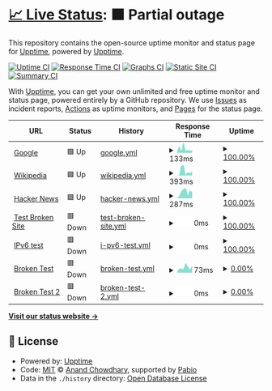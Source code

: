 # [📈 Live Status](https://upptime.github.io/upptime): <!--live status--> **🟧 Partial outage**

This repository contains the open-source uptime monitor and status page for [Upptime](https://upptime.js.org), powered by [Upptime](https://github.com/upptime/upptime).

[![Uptime CI](https://github.com/cheprasov-dev/upptime-board/workflows/Uptime%20CI/badge.svg)](https://github.com/cheprasov-dev/upptime-board/actions?query=workflow%3A%22Uptime+CI%22)
[![Response Time CI](https://github.com/cheprasov-dev/upptime-board/workflows/Response%20Time%20CI/badge.svg)](https://github.com/cheprasov-dev/upptime-board/actions?query=workflow%3A%22Response+Time+CI%22)
[![Graphs CI](https://github.com/cheprasov-dev/upptime-board/workflows/Graphs%20CI/badge.svg)](https://github.com/cheprasov-dev/upptime-board/actions?query=workflow%3A%22Graphs+CI%22)
[![Static Site CI](https://github.com/cheprasov-dev/upptime-board/workflows/Static%20Site%20CI/badge.svg)](https://github.com/cheprasov-dev/upptime-board/actions?query=workflow%3A%22Static+Site+CI%22)
[![Summary CI](https://github.com/cheprasov-dev/upptime-board/workflows/Summary%20CI/badge.svg)](https://github.com/cheprasov-dev/upptime-board/actions?query=workflow%3A%22Summary+CI%22)

With [Upptime](https://upptime.js.org), you can get your own unlimited and free uptime monitor and status page, powered entirely by a GitHub repository. We use [Issues](https://github.com/upptime/upptime/issues) as incident reports, [Actions](https://github.com/cheprasov-dev/upptime-board/actions) as uptime monitors, and [Pages](https://upptime.github.io/upptime) for the status page.

<!--start: status pages-->
<!-- This summary is generated by Upptime (https://github.com/upptime/upptime) -->
<!-- Do not edit this manually, your changes will be overwritten -->
<!-- prettier-ignore -->
| URL | Status | History | Response Time | Uptime |
| --- | ------ | ------- | ------------- | ------ |
| <img alt="" src="https://icons.duckduckgo.com/ip3/www.google.com.ico" height="13"> [Google](https://www.google.com) | 🟩 Up | [google.yml](https://github.com/cheprasov-dev/upptime-board/commits/HEAD/history/google.yml) | <details><summary><img alt="Response time graph" src="./graphs/google/response-time-week.png" height="20"> 133ms</summary><br><a href="https://cheprasov-dev.github.io/upptime-board/history/google"><img alt="Response time 108" src="https://img.shields.io/endpoint?url=https%3A%2F%2Fraw.githubusercontent.com%2Fcheprasov-dev%2Fupptime-board%2FHEAD%2Fapi%2Fgoogle%2Fresponse-time.json"></a><br><a href="https://cheprasov-dev.github.io/upptime-board/history/google"><img alt="24-hour response time 77" src="https://img.shields.io/endpoint?url=https%3A%2F%2Fraw.githubusercontent.com%2Fcheprasov-dev%2Fupptime-board%2FHEAD%2Fapi%2Fgoogle%2Fresponse-time-day.json"></a><br><a href="https://cheprasov-dev.github.io/upptime-board/history/google"><img alt="7-day response time 133" src="https://img.shields.io/endpoint?url=https%3A%2F%2Fraw.githubusercontent.com%2Fcheprasov-dev%2Fupptime-board%2FHEAD%2Fapi%2Fgoogle%2Fresponse-time-week.json"></a><br><a href="https://cheprasov-dev.github.io/upptime-board/history/google"><img alt="30-day response time 114" src="https://img.shields.io/endpoint?url=https%3A%2F%2Fraw.githubusercontent.com%2Fcheprasov-dev%2Fupptime-board%2FHEAD%2Fapi%2Fgoogle%2Fresponse-time-month.json"></a><br><a href="https://cheprasov-dev.github.io/upptime-board/history/google"><img alt="1-year response time 108" src="https://img.shields.io/endpoint?url=https%3A%2F%2Fraw.githubusercontent.com%2Fcheprasov-dev%2Fupptime-board%2FHEAD%2Fapi%2Fgoogle%2Fresponse-time-year.json"></a></details> | <details><summary><a href="https://cheprasov-dev.github.io/upptime-board/history/google">100.00%</a></summary><a href="https://cheprasov-dev.github.io/upptime-board/history/google"><img alt="All-time uptime 100.00%" src="https://img.shields.io/endpoint?url=https%3A%2F%2Fraw.githubusercontent.com%2Fcheprasov-dev%2Fupptime-board%2FHEAD%2Fapi%2Fgoogle%2Fuptime.json"></a><br><a href="https://cheprasov-dev.github.io/upptime-board/history/google"><img alt="24-hour uptime 100.00%" src="https://img.shields.io/endpoint?url=https%3A%2F%2Fraw.githubusercontent.com%2Fcheprasov-dev%2Fupptime-board%2FHEAD%2Fapi%2Fgoogle%2Fuptime-day.json"></a><br><a href="https://cheprasov-dev.github.io/upptime-board/history/google"><img alt="7-day uptime 100.00%" src="https://img.shields.io/endpoint?url=https%3A%2F%2Fraw.githubusercontent.com%2Fcheprasov-dev%2Fupptime-board%2FHEAD%2Fapi%2Fgoogle%2Fuptime-week.json"></a><br><a href="https://cheprasov-dev.github.io/upptime-board/history/google"><img alt="30-day uptime 100.00%" src="https://img.shields.io/endpoint?url=https%3A%2F%2Fraw.githubusercontent.com%2Fcheprasov-dev%2Fupptime-board%2FHEAD%2Fapi%2Fgoogle%2Fuptime-month.json"></a><br><a href="https://cheprasov-dev.github.io/upptime-board/history/google"><img alt="1-year uptime 100.00%" src="https://img.shields.io/endpoint?url=https%3A%2F%2Fraw.githubusercontent.com%2Fcheprasov-dev%2Fupptime-board%2FHEAD%2Fapi%2Fgoogle%2Fuptime-year.json"></a></details>
| <img alt="" src="https://icons.duckduckgo.com/ip3/en.wikipedia.org.ico" height="13"> [Wikipedia](https://en.wikipedia.org) | 🟩 Up | [wikipedia.yml](https://github.com/cheprasov-dev/upptime-board/commits/HEAD/history/wikipedia.yml) | <details><summary><img alt="Response time graph" src="./graphs/wikipedia/response-time-week.png" height="20"> 393ms</summary><br><a href="https://cheprasov-dev.github.io/upptime-board/history/wikipedia"><img alt="Response time 221" src="https://img.shields.io/endpoint?url=https%3A%2F%2Fraw.githubusercontent.com%2Fcheprasov-dev%2Fupptime-board%2FHEAD%2Fapi%2Fwikipedia%2Fresponse-time.json"></a><br><a href="https://cheprasov-dev.github.io/upptime-board/history/wikipedia"><img alt="24-hour response time 366" src="https://img.shields.io/endpoint?url=https%3A%2F%2Fraw.githubusercontent.com%2Fcheprasov-dev%2Fupptime-board%2FHEAD%2Fapi%2Fwikipedia%2Fresponse-time-day.json"></a><br><a href="https://cheprasov-dev.github.io/upptime-board/history/wikipedia"><img alt="7-day response time 393" src="https://img.shields.io/endpoint?url=https%3A%2F%2Fraw.githubusercontent.com%2Fcheprasov-dev%2Fupptime-board%2FHEAD%2Fapi%2Fwikipedia%2Fresponse-time-week.json"></a><br><a href="https://cheprasov-dev.github.io/upptime-board/history/wikipedia"><img alt="30-day response time 293" src="https://img.shields.io/endpoint?url=https%3A%2F%2Fraw.githubusercontent.com%2Fcheprasov-dev%2Fupptime-board%2FHEAD%2Fapi%2Fwikipedia%2Fresponse-time-month.json"></a><br><a href="https://cheprasov-dev.github.io/upptime-board/history/wikipedia"><img alt="1-year response time 221" src="https://img.shields.io/endpoint?url=https%3A%2F%2Fraw.githubusercontent.com%2Fcheprasov-dev%2Fupptime-board%2FHEAD%2Fapi%2Fwikipedia%2Fresponse-time-year.json"></a></details> | <details><summary><a href="https://cheprasov-dev.github.io/upptime-board/history/wikipedia">100.00%</a></summary><a href="https://cheprasov-dev.github.io/upptime-board/history/wikipedia"><img alt="All-time uptime 100.00%" src="https://img.shields.io/endpoint?url=https%3A%2F%2Fraw.githubusercontent.com%2Fcheprasov-dev%2Fupptime-board%2FHEAD%2Fapi%2Fwikipedia%2Fuptime.json"></a><br><a href="https://cheprasov-dev.github.io/upptime-board/history/wikipedia"><img alt="24-hour uptime 100.00%" src="https://img.shields.io/endpoint?url=https%3A%2F%2Fraw.githubusercontent.com%2Fcheprasov-dev%2Fupptime-board%2FHEAD%2Fapi%2Fwikipedia%2Fuptime-day.json"></a><br><a href="https://cheprasov-dev.github.io/upptime-board/history/wikipedia"><img alt="7-day uptime 100.00%" src="https://img.shields.io/endpoint?url=https%3A%2F%2Fraw.githubusercontent.com%2Fcheprasov-dev%2Fupptime-board%2FHEAD%2Fapi%2Fwikipedia%2Fuptime-week.json"></a><br><a href="https://cheprasov-dev.github.io/upptime-board/history/wikipedia"><img alt="30-day uptime 100.00%" src="https://img.shields.io/endpoint?url=https%3A%2F%2Fraw.githubusercontent.com%2Fcheprasov-dev%2Fupptime-board%2FHEAD%2Fapi%2Fwikipedia%2Fuptime-month.json"></a><br><a href="https://cheprasov-dev.github.io/upptime-board/history/wikipedia"><img alt="1-year uptime 100.00%" src="https://img.shields.io/endpoint?url=https%3A%2F%2Fraw.githubusercontent.com%2Fcheprasov-dev%2Fupptime-board%2FHEAD%2Fapi%2Fwikipedia%2Fuptime-year.json"></a></details>
| <img alt="" src="https://icons.duckduckgo.com/ip3/news.ycombinator.com.ico" height="13"> [Hacker News](https://news.ycombinator.com) | 🟩 Up | [hacker-news.yml](https://github.com/cheprasov-dev/upptime-board/commits/HEAD/history/hacker-news.yml) | <details><summary><img alt="Response time graph" src="./graphs/hacker-news/response-time-week.png" height="20"> 287ms</summary><br><a href="https://cheprasov-dev.github.io/upptime-board/history/hacker-news"><img alt="Response time 287" src="https://img.shields.io/endpoint?url=https%3A%2F%2Fraw.githubusercontent.com%2Fcheprasov-dev%2Fupptime-board%2FHEAD%2Fapi%2Fhacker-news%2Fresponse-time.json"></a><br><a href="https://cheprasov-dev.github.io/upptime-board/history/hacker-news"><img alt="24-hour response time 275" src="https://img.shields.io/endpoint?url=https%3A%2F%2Fraw.githubusercontent.com%2Fcheprasov-dev%2Fupptime-board%2FHEAD%2Fapi%2Fhacker-news%2Fresponse-time-day.json"></a><br><a href="https://cheprasov-dev.github.io/upptime-board/history/hacker-news"><img alt="7-day response time 287" src="https://img.shields.io/endpoint?url=https%3A%2F%2Fraw.githubusercontent.com%2Fcheprasov-dev%2Fupptime-board%2FHEAD%2Fapi%2Fhacker-news%2Fresponse-time-week.json"></a><br><a href="https://cheprasov-dev.github.io/upptime-board/history/hacker-news"><img alt="30-day response time 288" src="https://img.shields.io/endpoint?url=https%3A%2F%2Fraw.githubusercontent.com%2Fcheprasov-dev%2Fupptime-board%2FHEAD%2Fapi%2Fhacker-news%2Fresponse-time-month.json"></a><br><a href="https://cheprasov-dev.github.io/upptime-board/history/hacker-news"><img alt="1-year response time 287" src="https://img.shields.io/endpoint?url=https%3A%2F%2Fraw.githubusercontent.com%2Fcheprasov-dev%2Fupptime-board%2FHEAD%2Fapi%2Fhacker-news%2Fresponse-time-year.json"></a></details> | <details><summary><a href="https://cheprasov-dev.github.io/upptime-board/history/hacker-news">100.00%</a></summary><a href="https://cheprasov-dev.github.io/upptime-board/history/hacker-news"><img alt="All-time uptime 100.00%" src="https://img.shields.io/endpoint?url=https%3A%2F%2Fraw.githubusercontent.com%2Fcheprasov-dev%2Fupptime-board%2FHEAD%2Fapi%2Fhacker-news%2Fuptime.json"></a><br><a href="https://cheprasov-dev.github.io/upptime-board/history/hacker-news"><img alt="24-hour uptime 100.00%" src="https://img.shields.io/endpoint?url=https%3A%2F%2Fraw.githubusercontent.com%2Fcheprasov-dev%2Fupptime-board%2FHEAD%2Fapi%2Fhacker-news%2Fuptime-day.json"></a><br><a href="https://cheprasov-dev.github.io/upptime-board/history/hacker-news"><img alt="7-day uptime 100.00%" src="https://img.shields.io/endpoint?url=https%3A%2F%2Fraw.githubusercontent.com%2Fcheprasov-dev%2Fupptime-board%2FHEAD%2Fapi%2Fhacker-news%2Fuptime-week.json"></a><br><a href="https://cheprasov-dev.github.io/upptime-board/history/hacker-news"><img alt="30-day uptime 100.00%" src="https://img.shields.io/endpoint?url=https%3A%2F%2Fraw.githubusercontent.com%2Fcheprasov-dev%2Fupptime-board%2FHEAD%2Fapi%2Fhacker-news%2Fuptime-month.json"></a><br><a href="https://cheprasov-dev.github.io/upptime-board/history/hacker-news"><img alt="1-year uptime 100.00%" src="https://img.shields.io/endpoint?url=https%3A%2F%2Fraw.githubusercontent.com%2Fcheprasov-dev%2Fupptime-board%2FHEAD%2Fapi%2Fhacker-news%2Fuptime-year.json"></a></details>
| <img alt="" src="https://icons.duckduckgo.com/ip3/thissitedoesnotexist.koj.co.ico" height="13"> [Test Broken Site](https://thissitedoesnotexist.koj.co) | 🟥 Down | [test-broken-site.yml](https://github.com/cheprasov-dev/upptime-board/commits/HEAD/history/test-broken-site.yml) | <details><summary><img alt="Response time graph" src="./graphs/test-broken-site/response-time-week.png" height="20"> 0ms</summary><br><a href="https://cheprasov-dev.github.io/upptime-board/history/test-broken-site"><img alt="Response time 0" src="https://img.shields.io/endpoint?url=https%3A%2F%2Fraw.githubusercontent.com%2Fcheprasov-dev%2Fupptime-board%2FHEAD%2Fapi%2Ftest-broken-site%2Fresponse-time.json"></a><br><a href="https://cheprasov-dev.github.io/upptime-board/history/test-broken-site"><img alt="24-hour response time 0" src="https://img.shields.io/endpoint?url=https%3A%2F%2Fraw.githubusercontent.com%2Fcheprasov-dev%2Fupptime-board%2FHEAD%2Fapi%2Ftest-broken-site%2Fresponse-time-day.json"></a><br><a href="https://cheprasov-dev.github.io/upptime-board/history/test-broken-site"><img alt="7-day response time 0" src="https://img.shields.io/endpoint?url=https%3A%2F%2Fraw.githubusercontent.com%2Fcheprasov-dev%2Fupptime-board%2FHEAD%2Fapi%2Ftest-broken-site%2Fresponse-time-week.json"></a><br><a href="https://cheprasov-dev.github.io/upptime-board/history/test-broken-site"><img alt="30-day response time 0" src="https://img.shields.io/endpoint?url=https%3A%2F%2Fraw.githubusercontent.com%2Fcheprasov-dev%2Fupptime-board%2FHEAD%2Fapi%2Ftest-broken-site%2Fresponse-time-month.json"></a><br><a href="https://cheprasov-dev.github.io/upptime-board/history/test-broken-site"><img alt="1-year response time 0" src="https://img.shields.io/endpoint?url=https%3A%2F%2Fraw.githubusercontent.com%2Fcheprasov-dev%2Fupptime-board%2FHEAD%2Fapi%2Ftest-broken-site%2Fresponse-time-year.json"></a></details> | <details><summary><a href="https://cheprasov-dev.github.io/upptime-board/history/test-broken-site">100.00%</a></summary><a href="https://cheprasov-dev.github.io/upptime-board/history/test-broken-site"><img alt="All-time uptime 100.00%" src="https://img.shields.io/endpoint?url=https%3A%2F%2Fraw.githubusercontent.com%2Fcheprasov-dev%2Fupptime-board%2FHEAD%2Fapi%2Ftest-broken-site%2Fuptime.json"></a><br><a href="https://cheprasov-dev.github.io/upptime-board/history/test-broken-site"><img alt="24-hour uptime 100.00%" src="https://img.shields.io/endpoint?url=https%3A%2F%2Fraw.githubusercontent.com%2Fcheprasov-dev%2Fupptime-board%2FHEAD%2Fapi%2Ftest-broken-site%2Fuptime-day.json"></a><br><a href="https://cheprasov-dev.github.io/upptime-board/history/test-broken-site"><img alt="7-day uptime 100.00%" src="https://img.shields.io/endpoint?url=https%3A%2F%2Fraw.githubusercontent.com%2Fcheprasov-dev%2Fupptime-board%2FHEAD%2Fapi%2Ftest-broken-site%2Fuptime-week.json"></a><br><a href="https://cheprasov-dev.github.io/upptime-board/history/test-broken-site"><img alt="30-day uptime 100.00%" src="https://img.shields.io/endpoint?url=https%3A%2F%2Fraw.githubusercontent.com%2Fcheprasov-dev%2Fupptime-board%2FHEAD%2Fapi%2Ftest-broken-site%2Fuptime-month.json"></a><br><a href="https://cheprasov-dev.github.io/upptime-board/history/test-broken-site"><img alt="1-year uptime 100.00%" src="https://img.shields.io/endpoint?url=https%3A%2F%2Fraw.githubusercontent.com%2Fcheprasov-dev%2Fupptime-board%2FHEAD%2Fapi%2Ftest-broken-site%2Fuptime-year.json"></a></details>
| <img alt="" src="https://icons.duckduckgo.com/ip3/null.ico" height="13"> [IPv6 test](forwardemail.net) | 🟥 Down | [i-pv6-test.yml](https://github.com/cheprasov-dev/upptime-board/commits/HEAD/history/i-pv6-test.yml) | <details><summary><img alt="Response time graph" src="./graphs/i-pv6-test/response-time-week.png" height="20"> 0ms</summary><br><a href="https://cheprasov-dev.github.io/upptime-board/history/i-pv6-test"><img alt="Response time 0" src="https://img.shields.io/endpoint?url=https%3A%2F%2Fraw.githubusercontent.com%2Fcheprasov-dev%2Fupptime-board%2FHEAD%2Fapi%2Fi-pv6-test%2Fresponse-time.json"></a><br><a href="https://cheprasov-dev.github.io/upptime-board/history/i-pv6-test"><img alt="24-hour response time 0" src="https://img.shields.io/endpoint?url=https%3A%2F%2Fraw.githubusercontent.com%2Fcheprasov-dev%2Fupptime-board%2FHEAD%2Fapi%2Fi-pv6-test%2Fresponse-time-day.json"></a><br><a href="https://cheprasov-dev.github.io/upptime-board/history/i-pv6-test"><img alt="7-day response time 0" src="https://img.shields.io/endpoint?url=https%3A%2F%2Fraw.githubusercontent.com%2Fcheprasov-dev%2Fupptime-board%2FHEAD%2Fapi%2Fi-pv6-test%2Fresponse-time-week.json"></a><br><a href="https://cheprasov-dev.github.io/upptime-board/history/i-pv6-test"><img alt="30-day response time 0" src="https://img.shields.io/endpoint?url=https%3A%2F%2Fraw.githubusercontent.com%2Fcheprasov-dev%2Fupptime-board%2FHEAD%2Fapi%2Fi-pv6-test%2Fresponse-time-month.json"></a><br><a href="https://cheprasov-dev.github.io/upptime-board/history/i-pv6-test"><img alt="1-year response time 0" src="https://img.shields.io/endpoint?url=https%3A%2F%2Fraw.githubusercontent.com%2Fcheprasov-dev%2Fupptime-board%2FHEAD%2Fapi%2Fi-pv6-test%2Fresponse-time-year.json"></a></details> | <details><summary><a href="https://cheprasov-dev.github.io/upptime-board/history/i-pv6-test">100.00%</a></summary><a href="https://cheprasov-dev.github.io/upptime-board/history/i-pv6-test"><img alt="All-time uptime 100.00%" src="https://img.shields.io/endpoint?url=https%3A%2F%2Fraw.githubusercontent.com%2Fcheprasov-dev%2Fupptime-board%2FHEAD%2Fapi%2Fi-pv6-test%2Fuptime.json"></a><br><a href="https://cheprasov-dev.github.io/upptime-board/history/i-pv6-test"><img alt="24-hour uptime 100.00%" src="https://img.shields.io/endpoint?url=https%3A%2F%2Fraw.githubusercontent.com%2Fcheprasov-dev%2Fupptime-board%2FHEAD%2Fapi%2Fi-pv6-test%2Fuptime-day.json"></a><br><a href="https://cheprasov-dev.github.io/upptime-board/history/i-pv6-test"><img alt="7-day uptime 100.00%" src="https://img.shields.io/endpoint?url=https%3A%2F%2Fraw.githubusercontent.com%2Fcheprasov-dev%2Fupptime-board%2FHEAD%2Fapi%2Fi-pv6-test%2Fuptime-week.json"></a><br><a href="https://cheprasov-dev.github.io/upptime-board/history/i-pv6-test"><img alt="30-day uptime 100.00%" src="https://img.shields.io/endpoint?url=https%3A%2F%2Fraw.githubusercontent.com%2Fcheprasov-dev%2Fupptime-board%2FHEAD%2Fapi%2Fi-pv6-test%2Fuptime-month.json"></a><br><a href="https://cheprasov-dev.github.io/upptime-board/history/i-pv6-test"><img alt="1-year uptime 100.00%" src="https://img.shields.io/endpoint?url=https%3A%2F%2Fraw.githubusercontent.com%2Fcheprasov-dev%2Fupptime-board%2FHEAD%2Fapi%2Fi-pv6-test%2Fuptime-year.json"></a></details>
| <img alt="" src="https://icons.duckduckgo.com/ip3/chatgpt.com.ico" height="13"> [Broken Test](https://chatgpt.com/) | 🟥 Down | [broken-test.yml](https://github.com/cheprasov-dev/upptime-board/commits/HEAD/history/broken-test.yml) | <details><summary><img alt="Response time graph" src="./graphs/broken-test/response-time-week.png" height="20"> 73ms</summary><br><a href="https://cheprasov-dev.github.io/upptime-board/history/broken-test"><img alt="Response time 76" src="https://img.shields.io/endpoint?url=https%3A%2F%2Fraw.githubusercontent.com%2Fcheprasov-dev%2Fupptime-board%2FHEAD%2Fapi%2Fbroken-test%2Fresponse-time.json"></a><br><a href="https://cheprasov-dev.github.io/upptime-board/history/broken-test"><img alt="24-hour response time 92" src="https://img.shields.io/endpoint?url=https%3A%2F%2Fraw.githubusercontent.com%2Fcheprasov-dev%2Fupptime-board%2FHEAD%2Fapi%2Fbroken-test%2Fresponse-time-day.json"></a><br><a href="https://cheprasov-dev.github.io/upptime-board/history/broken-test"><img alt="7-day response time 73" src="https://img.shields.io/endpoint?url=https%3A%2F%2Fraw.githubusercontent.com%2Fcheprasov-dev%2Fupptime-board%2FHEAD%2Fapi%2Fbroken-test%2Fresponse-time-week.json"></a><br><a href="https://cheprasov-dev.github.io/upptime-board/history/broken-test"><img alt="30-day response time 86" src="https://img.shields.io/endpoint?url=https%3A%2F%2Fraw.githubusercontent.com%2Fcheprasov-dev%2Fupptime-board%2FHEAD%2Fapi%2Fbroken-test%2Fresponse-time-month.json"></a><br><a href="https://cheprasov-dev.github.io/upptime-board/history/broken-test"><img alt="1-year response time 76" src="https://img.shields.io/endpoint?url=https%3A%2F%2Fraw.githubusercontent.com%2Fcheprasov-dev%2Fupptime-board%2FHEAD%2Fapi%2Fbroken-test%2Fresponse-time-year.json"></a></details> | <details><summary><a href="https://cheprasov-dev.github.io/upptime-board/history/broken-test">0.00%</a></summary><a href="https://cheprasov-dev.github.io/upptime-board/history/broken-test"><img alt="All-time uptime 0.00%" src="https://img.shields.io/endpoint?url=https%3A%2F%2Fraw.githubusercontent.com%2Fcheprasov-dev%2Fupptime-board%2FHEAD%2Fapi%2Fbroken-test%2Fuptime.json"></a><br><a href="https://cheprasov-dev.github.io/upptime-board/history/broken-test"><img alt="24-hour uptime 0.00%" src="https://img.shields.io/endpoint?url=https%3A%2F%2Fraw.githubusercontent.com%2Fcheprasov-dev%2Fupptime-board%2FHEAD%2Fapi%2Fbroken-test%2Fuptime-day.json"></a><br><a href="https://cheprasov-dev.github.io/upptime-board/history/broken-test"><img alt="7-day uptime 0.00%" src="https://img.shields.io/endpoint?url=https%3A%2F%2Fraw.githubusercontent.com%2Fcheprasov-dev%2Fupptime-board%2FHEAD%2Fapi%2Fbroken-test%2Fuptime-week.json"></a><br><a href="https://cheprasov-dev.github.io/upptime-board/history/broken-test"><img alt="30-day uptime 1.38%" src="https://img.shields.io/endpoint?url=https%3A%2F%2Fraw.githubusercontent.com%2Fcheprasov-dev%2Fupptime-board%2FHEAD%2Fapi%2Fbroken-test%2Fuptime-month.json"></a><br><a href="https://cheprasov-dev.github.io/upptime-board/history/broken-test"><img alt="1-year uptime 0.00%" src="https://img.shields.io/endpoint?url=https%3A%2F%2Fraw.githubusercontent.com%2Fcheprasov-dev%2Fupptime-board%2FHEAD%2Fapi%2Fbroken-test%2Fuptime-year.json"></a></details>
| <img alt="" src="https://icons.duckduckgo.com/ip3/doesnotexist.cheprasov.dev.ico" height="13"> [Broken Test 2](https://doesnotexist.cheprasov.dev) | 🟥 Down | [broken-test-2.yml](https://github.com/cheprasov-dev/upptime-board/commits/HEAD/history/broken-test-2.yml) | <details><summary><img alt="Response time graph" src="./graphs/broken-test-2/response-time-week.png" height="20"> 0ms</summary><br><a href="https://cheprasov-dev.github.io/upptime-board/history/broken-test-2"><img alt="Response time 0" src="https://img.shields.io/endpoint?url=https%3A%2F%2Fraw.githubusercontent.com%2Fcheprasov-dev%2Fupptime-board%2FHEAD%2Fapi%2Fbroken-test-2%2Fresponse-time.json"></a><br><a href="https://cheprasov-dev.github.io/upptime-board/history/broken-test-2"><img alt="24-hour response time 0" src="https://img.shields.io/endpoint?url=https%3A%2F%2Fraw.githubusercontent.com%2Fcheprasov-dev%2Fupptime-board%2FHEAD%2Fapi%2Fbroken-test-2%2Fresponse-time-day.json"></a><br><a href="https://cheprasov-dev.github.io/upptime-board/history/broken-test-2"><img alt="7-day response time 0" src="https://img.shields.io/endpoint?url=https%3A%2F%2Fraw.githubusercontent.com%2Fcheprasov-dev%2Fupptime-board%2FHEAD%2Fapi%2Fbroken-test-2%2Fresponse-time-week.json"></a><br><a href="https://cheprasov-dev.github.io/upptime-board/history/broken-test-2"><img alt="30-day response time 0" src="https://img.shields.io/endpoint?url=https%3A%2F%2Fraw.githubusercontent.com%2Fcheprasov-dev%2Fupptime-board%2FHEAD%2Fapi%2Fbroken-test-2%2Fresponse-time-month.json"></a><br><a href="https://cheprasov-dev.github.io/upptime-board/history/broken-test-2"><img alt="1-year response time 0" src="https://img.shields.io/endpoint?url=https%3A%2F%2Fraw.githubusercontent.com%2Fcheprasov-dev%2Fupptime-board%2FHEAD%2Fapi%2Fbroken-test-2%2Fresponse-time-year.json"></a></details> | <details><summary><a href="https://cheprasov-dev.github.io/upptime-board/history/broken-test-2">0.00%</a></summary><a href="https://cheprasov-dev.github.io/upptime-board/history/broken-test-2"><img alt="All-time uptime 0.00%" src="https://img.shields.io/endpoint?url=https%3A%2F%2Fraw.githubusercontent.com%2Fcheprasov-dev%2Fupptime-board%2FHEAD%2Fapi%2Fbroken-test-2%2Fuptime.json"></a><br><a href="https://cheprasov-dev.github.io/upptime-board/history/broken-test-2"><img alt="24-hour uptime 0.00%" src="https://img.shields.io/endpoint?url=https%3A%2F%2Fraw.githubusercontent.com%2Fcheprasov-dev%2Fupptime-board%2FHEAD%2Fapi%2Fbroken-test-2%2Fuptime-day.json"></a><br><a href="https://cheprasov-dev.github.io/upptime-board/history/broken-test-2"><img alt="7-day uptime 0.00%" src="https://img.shields.io/endpoint?url=https%3A%2F%2Fraw.githubusercontent.com%2Fcheprasov-dev%2Fupptime-board%2FHEAD%2Fapi%2Fbroken-test-2%2Fuptime-week.json"></a><br><a href="https://cheprasov-dev.github.io/upptime-board/history/broken-test-2"><img alt="30-day uptime 1.38%" src="https://img.shields.io/endpoint?url=https%3A%2F%2Fraw.githubusercontent.com%2Fcheprasov-dev%2Fupptime-board%2FHEAD%2Fapi%2Fbroken-test-2%2Fuptime-month.json"></a><br><a href="https://cheprasov-dev.github.io/upptime-board/history/broken-test-2"><img alt="1-year uptime 0.00%" src="https://img.shields.io/endpoint?url=https%3A%2F%2Fraw.githubusercontent.com%2Fcheprasov-dev%2Fupptime-board%2FHEAD%2Fapi%2Fbroken-test-2%2Fuptime-year.json"></a></details>

<!--end: status pages-->

[**Visit our status website →**](https://upptime.github.io/upptime)

## 📄 License

- Powered by: [Upptime](https://github.com/upptime/upptime)
- Code: [MIT](./LICENSE) © [Anand Chowdhary](https://anandchowdhary.com), supported by [Pabio](https://pabio.com)
- Data in the `./history` directory: [Open Database License](https://opendatacommons.org/licenses/odbl/1-0/)
